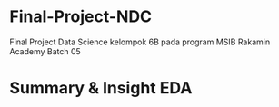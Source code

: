 # Final-Project-NDC
Final Project Data Science kelompok 6B pada program MSIB Rakamin Academy Batch 05 
# Summary & Insight EDA
